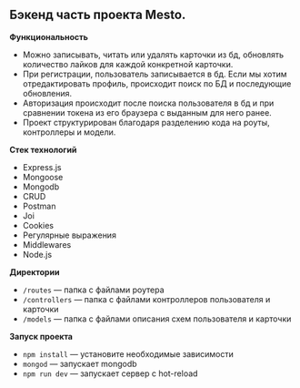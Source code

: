 ## Бэкенд часть проекта Mesto.

**Функциональность**
* Можно записывать, читать или удалять карточки из бд, обновлять количество лайков для каждой конкретной карточки.
* При регистрации, пользователь записывается в бд. Если мы хотим отредактировать профиль, происходит поиск по БД и последующие обновления.
* Авторизация происходит после поиска пользователя в бд и при сравнении токена из его браузера с выданным для него ранее.
* Проект структурирован благодаря разделению кода на роуты, контроллеры и модели.

**Стек технологий**
* Express.js
* Mongoose
* Mongodb
* CRUD
* Postman
* Joi
* Cookies
* Регулярные выражения
* Middlewares
* Node.js

**Директории**
* `/routes` — папка с файлами роутера  
* `/controllers` — папка с файлами контроллеров пользователя и карточки   
* `/models` — папка с файлами описания схем пользователя и карточки  

**Запуск проекта**
* `npm install` — установите необходимые зависимости
* `mongod` — запускает mongodb   
* `npm run dev` — запускает сервер с hot-reload
